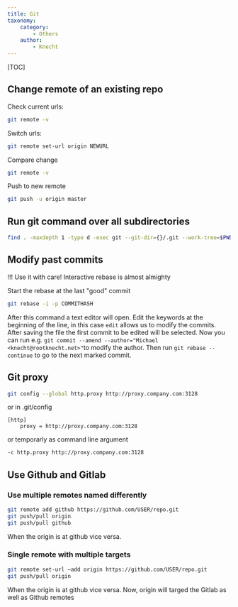 ```yaml
---
title: Git
taxonomy:
    category:
        - Others
    author:
        - Knecht
---
```


[TOC]

## Change remote of an existing repo
Check current urls:
```bash
git remote -v
```
Switch urls:
```bash
git remote set-url origin NEWURL
```
Compare change
```bash
git remote -v
```
Push to new remote
```bash
git push -u origin master
```

## Run git command over all subdirectories

```bash
find . -maxdepth 1 -type d -exec git --git-dir={}/.git --work-tree=$PWD/{} pull \;
```

## Modify past commits
!!! Use it with care! Interactive rebase is almost almighty

Start the rebase at the last "good" commit

```bash
git rebase -i -p COMMITHASH
```

After this command a text editor will open. Edit the keywords at the beginning of the line, in this case `edit` allows us to modify the commits. After saving the file the first commit to be edited will be selected. Now you can run e.g. `git commit --amend --author="Michael <knecht@rootknecht.net>"`to modify the author. Then run `git rebase --continue` to go to the next marked commit.

## Git proxy
```bash
git config --global http.proxy http://proxy.company.com:3128
```
or in .git/config
```
[http]
	proxy = http://proxy.company.com:3128
```
or temporarly as command line argument
```bash
-c http.proxy http://proxy.company.com:3128
````

## Use Github and Gitlab
### Use multiple remotes named differently
```bash
git remote add github https://github.com/USER/repo.git
git push/pull origin
git push/pull github
```
When the origin is at github vice versa.

### Single remote with multiple targets
```bash
git remote set-url –add origin https://github.com/USER/repo.git
git push/pull origin
```
When the origin is at github vice versa. Now, origin will targed the Gitlab as well as Github remotes
